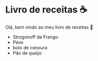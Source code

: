 # Livro de receitas :coffee:

Olá, bem vindo ao meu livro de receitas :book:

- Strogonoff de Frango
- Pave
- bolo de cenoura
- Pão de queijo

